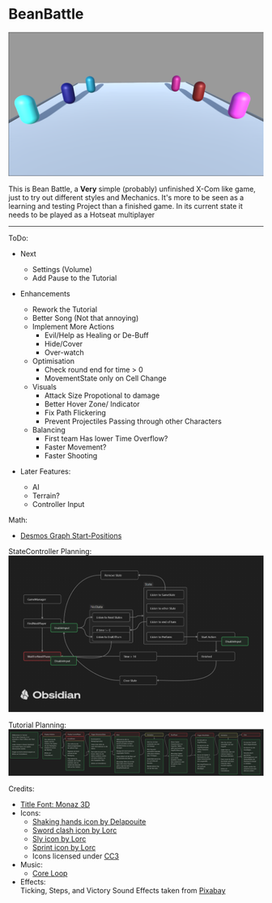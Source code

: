 # BeanBattle

![](Assets/Art/Images/MainMenuBackground.png)

 
This is Bean Battle, a **Very** simple (probably) unfinished X-Com like game, just to try out different styles and Mechanics. 
It's more to be seen as a learning and testing Project than a finished game.
In its current state it needs to be played as a Hotseat multiplayer

---
ToDo:
- Next
  - Settings (Volume)
  - Add Pause to the Tutorial


- Enhancements
  - Rework the Tutorial 
  - Better Song (Not that annoying)
  - Implement More Actions
    - Evil/Help as Healing or De-Buff
    - Hide/Cover
    - Over-watch
  - Optimisation
    - Check round end for time > 0
    - MovementState only on Cell Change
  - Visuals
    - Attack  Size Propotional to damage
    - Better Hover Zone/ Indicator
    - Fix Path Flickering
    - Prevent Projectiles Passing through other Characters
  - Balancing
    - First team Has lower Time Overflow?
    - Faster Movement?
    - Faster Shooting


- Later Features:
  - AI
  - Terrain?
  - Controller Input

Math:
- [Desmos Graph Start-Positions](https://www.desmos.com/calculator/lqxf4nhqil)

StateController Planning:
![](Assets/Art/Images/PlanningForReadMe.png)

Tutorial Planning:
![](Assets/Art/Images/TutorialPlanning.png)

Credits:
- [Title Font: Monaz 3D](https://www.fontspace.com/monaz-3d-font-f110367)
- Icons:
  - [Shaking hands icon by Delapouite](https://game-icons.net/1x1/delapouite/shaking-hands.html)
  - [Sword clash icon by Lorc](https://game-icons.net/1x1/lorc/sword-clash.html)
  - [Sly icon by Lorc](https://game-icons.net/1x1/lorc/sly.html) 
  - [Sprint icon by Lorc](https://game-icons.net/1x1/lorc/sprint.html)
  - Icons licensed under [CC3](https://creativecommons.org/licenses/by/3.0/)
- Music:
  - [Core Loop](https://opengameart.org/content/the-gears-of-progress)
- Effects:<br>
  Ticking, Steps, and Victory Sound Effects taken from <a href="https://pixabay.com/?utm_source=link-attribution&utm_medium=referral&utm_campaign=music&utm_content=83775">Pixabay</a>
